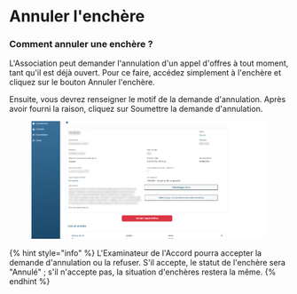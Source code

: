 # Annuler l'enchère

### Comment annuler une enchère ?

L'Association peut demander l'annulation d'un appel d'offres à tout moment, tant qu'il est déjà ouvert. Pour ce faire, accédez simplement à l'enchère et cliquez sur le bouton Annuler l'enchère.

Ensuite, vous devrez renseigner le motif de la demande d'annulation. Après avoir fourni la raison, cliquez sur Soumettre la demande d'annulation.

<figure><img src="../../../.gitbook/assets/licit-can.png" alt=""><figcaption></figcaption></figure>

{% hint style="info" %}
L'Examinateur de l'Accord pourra accepter la demande d'annulation ou la refuser. S'il accepte, le statut de l'enchère sera "Annulé" ; s'il n'accepte pas, la situation d'enchères restera la même.
{% endhint %}
